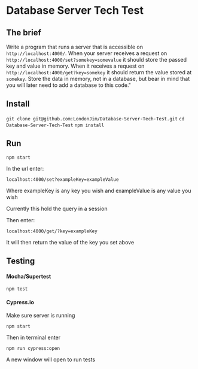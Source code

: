 # Database Server Tech Test

## The brief

Write a program that runs a server that is accessible on `http://localhost:4000/`. When your server receives a request on `http://localhost:4000/set?somekey=somevalue` it should store the passed key and value in memory. When it receives a request on `http://localhost:4000/get?key=somekey` it should return the value stored at `somekey`. Store the data in memory, not in a database, but bear in mind that you will later need to add a database to this code."

## Install

`git clone git@github.com:LondonJim/Database-Server-Tech-Test.git`
`cd Database-Server-Tech-Test`
`npm install`

## Run

`npm start`

In the url enter:

`localhost:4000/set?exampleKey=exampleValue`

Where exampleKey is any key you wish and exampleValue is any value you wish

Currently this hold the query in a session

Then enter:

`localhost:4000/get/?key=exampleKey`

It will then return the value of the key you set above

## Testing

#### Mocha/Supertest

`npm test`

#### Cypress.io

Make sure server is running

`npm start`

Then in terminal enter

`npm run cypress:open`

A new window will open to run tests
